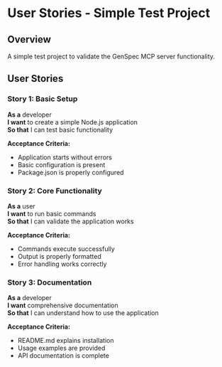 # User Stories - Simple Test Project

## Overview
A simple test project to validate the GenSpec MCP server functionality.

## User Stories

### Story 1: Basic Setup
**As a** developer  
**I want** to create a simple Node.js application  
**So that** I can test basic functionality

**Acceptance Criteria:**
- Application starts without errors
- Basic configuration is present
- Package.json is properly configured

### Story 2: Core Functionality  
**As a** user  
**I want** to run basic commands  
**So that** I can validate the application works

**Acceptance Criteria:**
- Commands execute successfully
- Output is properly formatted
- Error handling works correctly

### Story 3: Documentation
**As a** developer  
**I want** comprehensive documentation  
**So that** I can understand how to use the application

**Acceptance Criteria:**
- README.md explains installation
- Usage examples are provided
- API documentation is complete
